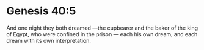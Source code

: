 # Genesis 40:5

And one night they both dreamed —the cupbearer and the baker of the king of Egypt, who were confined in the prison — each his own dream, and each dream with its own interpretation.
